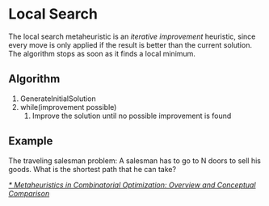 # Local Search

The local search metaheuristic is an _iterative improvement_ heuristic, since every move is only applied if the result is better than the current solution. The algorithm stops as soon as it finds a local minimum.

## Algorithm

1. GenerateInitialSolution
2. while\(improvement possible\)
   1. Improve the solution until no possible improvement is found

## Example

The traveling salesman problem: A salesman has to go to N doors to sell his goods. What is the shortest path that he can take?

[_\* Metaheuristics in Combinatorial Optimization: Overview and Conceptual Comparison_](trajectory_methods_basic_local_search.md)

